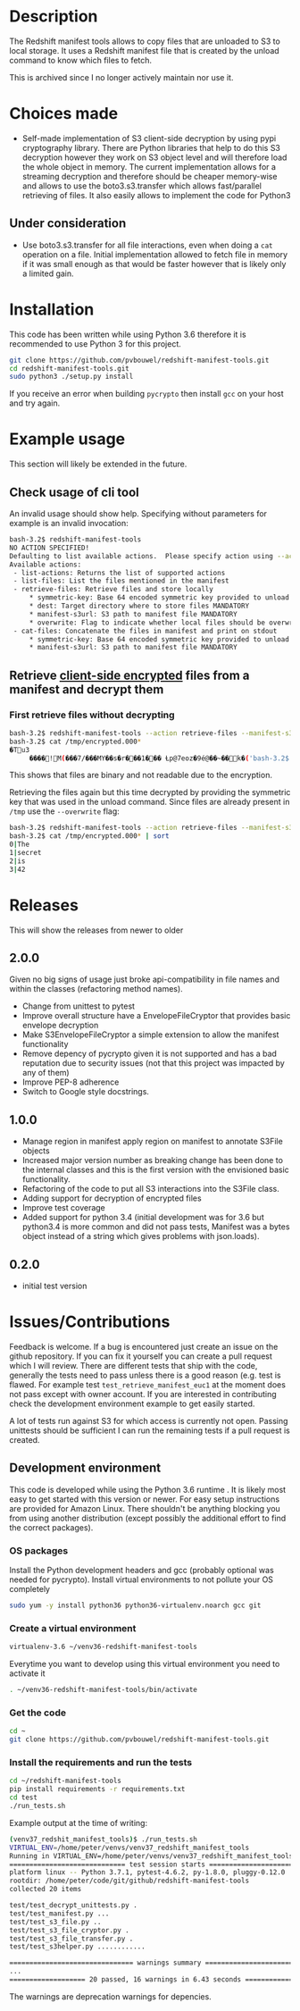 # Description

The Redshift manifest tools allows to copy files that are unloaded to S3
 to local storage.  It uses a Redshift manifest file that is created by the unload
command to know which files to fetch.  

This is archived since I no longer actively maintain nor use it.


# Choices made
 - Self-made implementation of S3 client-side decryption by using pypi cryptography library.  There are Python
   libraries that help to do this S3 decryption however they work on S3 object level and will therefore load the whole
   object in memory.  The current implementation allows for a streaming decryption and therefore should be cheaper
   memory-wise and allows to use the boto3.s3.transfer which allows fast/parallel retrieving of files.  It also easily
   allows to implement the code for Python3
   
## Under consideration
 - Use boto3.s3.transfer for all file interactions, even when doing a `cat` operation on a file.  Initial
   implementation allowed to fetch file in memory if it was small enough as that would be faster however that is likely
   only a limited gain.

# Installation

This code has been written while using Python 3.6 therefore it is recommended to use Python 3 for this project.

```bash
git clone https://github.com/pvbouwel/redshift-manifest-tools.git
cd redshift-manifest-tools.git
sudo python3 ./setup.py install
```

If you receive an error when building `pycrypto` then install `gcc` on your host and try again.

# Example usage

This section will likely be extended in the future.

## Check usage of cli tool

An invalid usage should show help.  Specifying without parameters for example is an invalid invocation:

```bash
bash-3.2$ redshift-manifest-tools
NO ACTION SPECIFIED!
Defaulting to list available actions.  Please specify action using --action <action>
Available actions:
 - list-actions: Returns the list of supported actions
 - list-files: List the files mentioned in the manifest
 - retrieve-files: Retrieve files and store locally
	 * symmetric-key: Base 64 encoded symmetric key provided to unload data.  If provided to this tool then client side encryption is assumed
	 * dest: Target directory where to store files MANDATORY
	 * manifest-s3url: S3 path to manifest file MANDATORY
	 * overwrite: Flag to indicate whether local files should be overwritten
 - cat-files: Concatenate the files in manifest and print on stdout
	 * symmetric-key: Base 64 encoded symmetric key provided to unload data.  If provided to this tool then client side encryption is assumed
	 * manifest-s3url: S3 path to manifest file MANDATORY
```

## Retrieve [client-side encrypted](http://docs.aws.amazon.com/redshift/latest/dg/t_unloading_encrypted_files.html) files from a manifest and decrypt them

### First retrieve files without decrypting

```bash
bash-3.2$ redshift-manifest-tools --action retrieve-files --manifest-s3url 's3://manifest-tools/encrypted/encrypted.manifest' --dest /tmp/
bash-3.2$ cat /tmp/encrypted.000*
�Tu3
     ����!M(���7/���MY��s�r���1��� Ƚp@7eoz�9é@��~��k�('bash-3.2$
```

This shows that files are binary and not readable due to the encryption.

Retrieving the files again but this time decrypted by providing the symmetric key that was used in the unload command.  Since files are already present in `/tmp` use the `--overwrite` flag:

```bash
bash-3.2$ redshift-manifest-tools --action retrieve-files --manifest-s3url 's3://manifest-tools/encrypted/encrypted.manifest' --dest /tmp/ --symmetric-key 'cibeQ6J5GwJ8hLrrAdAbb09HjObumZGC/LuzM1RBKRA=' --overwrite
bash-3.2$ cat /tmp/encrypted.000* | sort
0|The
1|secret
2|is
3|42

```

# Releases
This will show the releases from newer to older

## 2.0.0
Given no big signs of usage just broke api-compatibility in file names and within the classes (refactoring method names).

 - Change from unittest to pytest
 - Improve overall structure have a EnvelopeFileCryptor that provides basic envelope decryption
 - Make S3EnvelopeFileCryptor a simple extension to allow the manifest functionality
 - Remove depency of pycrypto given it is not supported and has a bad reputation due to security issues (not that this 
 project was impacted by any of them)
 - Improve PEP-8 adherence
 - Switch to Google style docstrings.

## 1.0.0
 - Manage region in manifest apply region on manifest to annotate S3File objects
 - Increased major version number as breaking change has been done to the internal classes and this is the first version
 with the envisioned basic functionality.
 - Refactoring of the code to put all S3 interactions into the S3File class.
 - Adding support for decryption of encrypted files
 - Improve test coverage
 - Added support for python 3.4 (initial development was for 3.6 but python3.4 is more common and did not pass tests,
 Manifest was a bytes object instead of a string which gives problems with json.loads).

## 0.2.0
 - initial test version

# Issues/Contributions

Feedback is welcome.  If a bug is encountered just create an issue on the github repository.  If you can fix it yourself
you can create a pull request which I will review.  There are different tests that ship with the code, generally the
tests need to pass unless there is a good reason (e.g. test is flawed.  For example test `test_retrieve_manifest_euc1`
 at the moment does not pass except with owner account.  If you are interested in contributing check the development
 environment example to get easily started.
 
A lot of tests run against S3 for which access is currently not open. Passing unittests should be sufficient I can run
the remaining tests if a pull request is created.

## Development environment

This code is developed while using the Python 3.6 runtime .  It is likely most easy to get started with this version
or newer.  For easy setup instructions are provided for Amazon Linux.  There shouldn't be anything blocking
you from using another distribution (except possibly the additional effort to find the correct packages).

### OS packages

Install the Python development headers and gcc (probably optional was needed for pycrypto).
Install virtual environments to not pollute your OS completely

```bash
sudo yum -y install python36 python36-virtualenv.noarch gcc git
```

### Create a virtual environment

```bash
virtualenv-3.6 ~/venv36-redshift-manifest-tools
```

Everytime you want to develop using this virtual environment you need to activate it

```bash
. ~/venv36-redshift-manifest-tools/bin/activate
```

### Get the code

```bash
cd ~
git clone https://github.com/pvbouwel/redshift-manifest-tools.git
```

### Install the requirements and run the tests

```bash
cd ~/redshift-manifest-tools
pip install requirements -r requirements.txt
cd test
./run_tests.sh
```

Example output at the time of writing:

```bash
(venv37_redshit_manifest_tools)$ ./run_tests.sh 
VIRTUAL_ENV=/home/peter/venvs/venv37_redshift_manifest_tools
Running in VIRTUAL_ENV=/home/peter/venvs/venv37_redshift_manifest_tools
============================= test session starts ==============================
platform linux -- Python 3.7.1, pytest-4.6.2, py-1.8.0, pluggy-0.12.0
rootdir: /home/peter/code/git/github/redshift-manifest-tools
collected 20 items                                                             

test/test_decrypt_unittests.py .                                         [  5%]
test/test_manifest.py ...                                                [ 20%]
test/test_s3_file.py ..                                                  [ 30%]
test/test_s3_file_cryptor.py .                                           [ 35%]
test/test_s3_file_transfer.py .                                          [ 40%]
test/test_s3helper.py ............                                       [100%]

=============================== warnings summary ===============================
...
=================== 20 passed, 16 warnings in 6.43 seconds =====================
```

The warnings are deprecation warnings for depencies.
